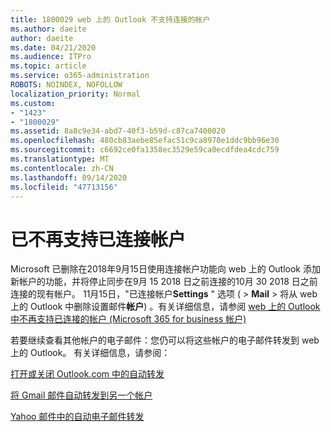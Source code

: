```yaml
---
title: 1800029 web 上的 Outlook 不支持连接的帐户
ms.author: daeite
author: daeite
ms.date: 04/21/2020
ms.audience: ITPro
ms.topic: article
ms.service: o365-administration
ROBOTS: NOINDEX, NOFOLLOW
localization_priority: Normal
ms.custom:
- "1423"
- "1800029"
ms.assetid: 8a8c9e34-abd7-40f3-b59d-c87ca7400020
ms.openlocfilehash: 480cb83aebe85efac51c9ca8970e1ddc9bb96e30
ms.sourcegitcommit: c6692ce0fa1358ec3529e59ca0ecdfdea4cdc759
ms.translationtype: MT
ms.contentlocale: zh-CN
ms.lasthandoff: 09/14/2020
ms.locfileid: "47713156"
---
```

# <a name="connected-accounts-are-no-longer-supported"></a>已不再支持已连接帐户

Microsoft 已删除在2018年9月15日使用连接帐户功能向 web 上的 Outlook 添加新帐户的功能，并将停止同步在9月 15 2018 日之前连接的10月 30 2018 日之前连接的现有帐户。 11月15日，"已连接帐户**Settings** " 选项 ( \> **Mail** \> 将从 web 上的 Outlook 中删除设置邮件**帐户**) 。有关详细信息，请参阅 [web 上的 Outlook 中不再支持已连接的帐户 (Microsoft 365 for business 帐户) ](https://support.office.com/article/Connected-accounts-is-no-longer-supported-in-Outlook-on-the-web-Office-365-for-business-accounts-5cc526bf-e928-4a99-8b9f-5e089df7d887)
  
若要继续查看其他帐户的电子邮件：您仍可以将这些帐户的电子邮件转发到 web 上的 Outlook。 有关详细信息，请参阅：
  
[打开或关闭 Outlook.com 中的自动转发](https://go.microsoft.com/fwlink/?linkid=2038346)
  
[将 Gmail 邮件自动转发到另一个帐户](https://aka.ms/forward-gmail-messages)
  
[Yahoo 邮件中的自动电子邮件转发](https://aka.ms/yahoo-email-forwarding)
  